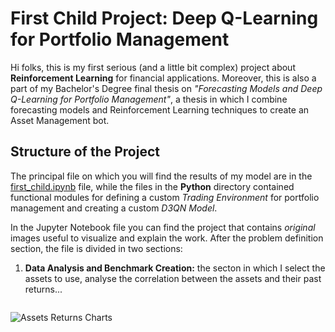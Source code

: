 # First Child Project: Deep Q-Learning for Portfolio Management
Hi folks, this is my first serious (and a little bit complex) project about __Reinforcement Learning__ for financial applications. Moreover, this is also a part of my Bachelor's Degree final thesis on _"Forecasting Models and Deep Q-Learning for Portfolio Management"_, a thesis in which I combine forecasting models and Reinforcement Learning techniques to create an Asset Management bot.

## Structure of the Project
The principal file on which you will find the results of my model are in the [first_child.ipynb](https://github.com/Axelio-Alison/first-child/blob/main/first_child.ipynb) file, while the files in the __Python__ directory contained functional modules for defining a custom _Trading Environment_ for portfolio management and creating a custom _D3QN Model_. 

In the Jupyter Notebook file you can find the project that contains _original_ images useful to visualize and explain the work. 
After the problem definition section, the file is divided in two sections:
1. __Data Analysis and Benchmark Creation:__ the secton in which I select the assets to use, analyse the correlation between the assets and their past returns...

![<img src="Assets Correlation Matrix.png" width="20"/>](https://github.com/user-attachments/assets/7b9f868d-7b77-45f2-bb1f-a4d99fa38aa9)

![Assets Returns Charts](https://github.com/user-attachments/assets/1d4f81eb-4c94-413b-ab9b-0c0870707ef2)


